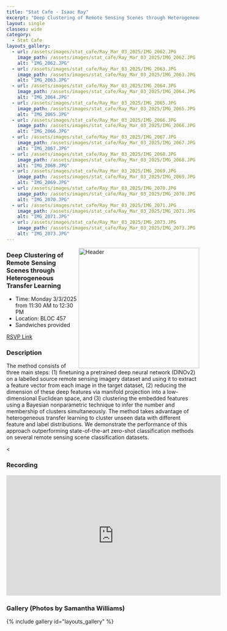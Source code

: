 ```yaml
---
title: "Stat Cafe - Isaac Ray"
excerpt: "Deep Clustering of Remote Sensing Scenes through Heterogeneous Transfer Learning"
layout: single
classes: wide
category: 
  - Stat Cafe
layouts_gallery:
  - url: /assets/images/stat_cafe/Ray_Mar_03_2025/IMG_2062.JPG
    image_path: /assets/images/stat_cafe/Ray_Mar_03_2025/IMG_2062.JPG
    alt: "IMG_2062.JPG"
  - url: /assets/images/stat_cafe/Ray_Mar_03_2025/IMG_2063.JPG
    image_path: /assets/images/stat_cafe/Ray_Mar_03_2025/IMG_2063.JPG
    alt: "IMG_2063.JPG"
  - url: /assets/images/stat_cafe/Ray_Mar_03_2025/IMG_2064.JPG
    image_path: /assets/images/stat_cafe/Ray_Mar_03_2025/IMG_2064.JPG
    alt: "IMG_2064.JPG"
  - url: /assets/images/stat_cafe/Ray_Mar_03_2025/IMG_2065.JPG
    image_path: /assets/images/stat_cafe/Ray_Mar_03_2025/IMG_2065.JPG
    alt: "IMG_2065.JPG"
  - url: /assets/images/stat_cafe/Ray_Mar_03_2025/IMG_2066.JPG
    image_path: /assets/images/stat_cafe/Ray_Mar_03_2025/IMG_2066.JPG
    alt: "IMG_2066.JPG"
  - url: /assets/images/stat_cafe/Ray_Mar_03_2025/IMG_2067.JPG
    image_path: /assets/images/stat_cafe/Ray_Mar_03_2025/IMG_2067.JPG
    alt: "IMG_2067.JPG"
  - url: /assets/images/stat_cafe/Ray_Mar_03_2025/IMG_2068.JPG
    image_path: /assets/images/stat_cafe/Ray_Mar_03_2025/IMG_2068.JPG
    alt: "IMG_2068.JPG"
  - url: /assets/images/stat_cafe/Ray_Mar_03_2025/IMG_2069.JPG
    image_path: /assets/images/stat_cafe/Ray_Mar_03_2025/IMG_2069.JPG
    alt: "IMG_2069.JPG"
  - url: /assets/images/stat_cafe/Ray_Mar_03_2025/IMG_2070.JPG
    image_path: /assets/images/stat_cafe/Ray_Mar_03_2025/IMG_2070.JPG
    alt: "IMG_2070.JPG"
  - url: /assets/images/stat_cafe/Ray_Mar_03_2025/IMG_2071.JPG
    image_path: /assets/images/stat_cafe/Ray_Mar_03_2025/IMG_2071.JPG
    alt: "IMG_2071.JPG"
  - url: /assets/images/stat_cafe/Ray_Mar_03_2025/IMG_2073.JPG
    image_path: /assets/images/stat_cafe/Ray_Mar_03_2025/IMG_2073.JPG
    alt: "IMG_2073.JPG"
---
```



<img src="https://github.com/tamusgsa/tamusgsa.github.io/blob/master/assets/images/stat_cafe/Ray_Mar_03_2025/IMG_2061.JPG?raw=true" alt="Header" width="315" style="float: right;"/> 



### Deep Clustering of Remote Sensing Scenes through Heterogeneous Transfer Learning 

- Time: Monday 3/3/2025 from 11:30 AM to 12:30 PM
- Location: BLOC 457
- Sandwiches provided


[RSVP Link](<https://urldefense.com/v3/__https://forms.gle/Ap66f8VwRwLw6TR67__;!!KwNVnqRv!GSMTD6JbVbOOZqyUR_oKGvurQD_t-ikYYBfzOdJj4-w8BZFJ3yXbHuIGx7gHHdVlXJalsvUDPfp6P_0g7Q1p1A$>)

### Description
The method consists of three main steps: (1) finetuning a pretrained deep neural network (DINOv2) on a labelled source remote sensing imagery dataset and using it to extract a feature vector from each image in the target dataset, (2) reducing the dimension of these deep features via manifold projection into a low-dimensional Euclidean space, and (3) clustering the embedded features using a Bayesian nonparametric technique to infer the number and membership of clusters simultaneously. The method takes advantage of heterogeneous transfer learning to cluster unseen data with different feature and label distributions. We demonstrate the performance of this approach outperforming state-of-the-art zero-shot classification methods on several remote sensing scene classification datasets.

<!--
### Presentation
<iframe src="https://drive.google.com/file/d/1tN9MfS-UIcedYkMafjpg1VxsRcSM0t8T/preview" width="640" height="480" allow="autoplay"></iframe>
-->

<
### Recording
<iframe width="560" height="315" src="https://www.youtube.com/embed/Z1zhm0ouBis?si=x_jWa6QKNcCFhXZ2" title="YouTube video player" frameborder="0" allow="accelerometer; autoplay; clipboard-write; encrypted-media; gyroscope; picture-in-picture; web-share" referrerpolicy="strict-origin-when-cross-origin" allowfullscreen></iframe>


### Gallery (Photos by Samantha Williams)

{% include gallery id="layouts_gallery" %}

